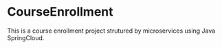 # CourseEnrollment

This is a course enrollment project strutured by microservices using Java SpringCloud.
